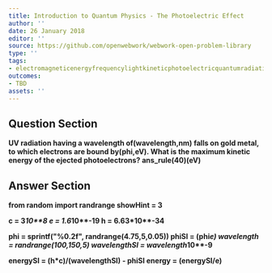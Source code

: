 ```yaml
---
title: Introduction to Quantum Physics - The Photoelectric Effect
author: ''
date: 26 January 2018
editor: ''
source: https://github.com/openwebwork/webwork-open-problem-library
type: ''
tags:
- electromagneticenergyfrequencylightkineticphotoelectricquantumradiationwavelength
outcomes:
- TBD
assets: ''
---
```


## Question Section 

<b>
UV radiation having a wavelength of(wavelength,nm) falls on gold metal, to which electrons are bound by(phi,eV). What is the maximum kinetic energy of the ejected photoelectrons?
ans_rule(40)(eV)



## Answer Section

from random import randrange
showHint = 3

c = 3*10**8
e = 1.6*10**-19
h = 6.63*10**-34

phi = sprintf("%0.2f", randrange(4.75,5,0.05))
phiSI = (phi*e)
wavelength = randrange(100,150,5)
wavelengthSI = wavelength*10**-9

energySI = (h*c)/(wavelengthSI) - phiSI
energy = (energySI/e)